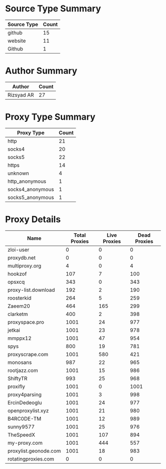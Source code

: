 # Source Type Summary

| Source Type | Count |
|-------------|-------|
| github | 15 |
| website | 11 |
| Github | 1 |


# Author Summary

| Author | Count |
|--------|-------|
| Rizsyad AR | 27 |


# Proxy Type Summary

| Proxy Type | Count |
|------------|-------|
| http | 21 |
| socks4 | 20 |
| socks5 | 22 |
| https | 14 |
| unknown | 4 |
| http_anonymous | 1 |
| socks4_anonymous | 1 |
| socks5_anonymous | 1 |


# Proxy Details

| Name | Total Proxies | Live Proxies | Dead Proxies |
|------|---------------|--------------|---------------|
| zloi-user | 0 | 0 | 0 |
| proxydb.net | 0 | 0 | 0 |
| multiproxy.org | 4 | 0 | 4 |
| hookzof | 107 | 7 | 100 |
| opsxcq | 343 | 0 | 343 |
| proxy-list.download | 192 | 2 | 190 |
| roosterkid | 264 | 5 | 259 |
| Zaeem20 | 464 | 165 | 299 |
| clarketm | 400 | 2 | 398 |
| proxyspace.pro | 1001 | 24 | 977 |
| jetkai | 1001 | 23 | 978 |
| mmppx12 | 1001 | 47 | 954 |
| spys | 800 | 19 | 781 |
| proxyscrape.com | 1001 | 580 | 421 |
| monosans | 987 | 22 | 965 |
| rootjazz.com | 1001 | 15 | 986 |
| ShiftyTR | 993 | 25 | 968 |
| proxifly | 1001 | 0 | 1001 |
| proxy4parsing | 1001 | 3 | 998 |
| ErcinDedeoglu | 1001 | 24 | 977 |
| openproxylist.xyz | 1001 | 21 | 980 |
| B4RC0DE-TM | 1001 | 12 | 989 |
| sunny9577 | 1001 | 25 | 976 |
| TheSpeedX | 1001 | 107 | 894 |
| my-proxy.com | 1001 | 444 | 557 |
| proxylist.geonode.com | 1001 | 18 | 983 |
| rotatingproxies.com | 0 | 0 | 0 |
